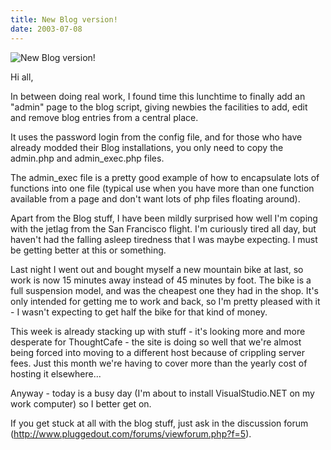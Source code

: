 ```yaml
---
title: New Blog version!
date: 2003-07-08
---
```


![New Blog version!](https://source.unsplash.com/vP3pnOoCiYE/1600x900)

Hi all,

In between doing real work, I found time this lunchtime to finally add an "admin" page to the blog script, giving newbies the facilities to add, edit and remove blog entries from a central place.

It uses the password login from the config file, and for those who have already modded their Blog installations, you only need to copy the admin.php and admin_exec.php files.

The admin_exec file is a pretty good example of how to encapsulate lots of functions into one file (typical use when you have more than one function available from a page and don't want lots of php files floating around).

Apart from the Blog stuff, I have been mildly surprised how well I'm coping with the jetlag from the San Francisco flight. I'm curiously tired all day, but haven't had the falling asleep tiredness that I was maybe expecting. I must be getting better at this or something.

Last night I went out and bought myself a new mountain bike at last, so work is now 15 minutes away instead of 45 minutes by foot. The bike is a full suspension model, and was the cheapest one they had in the shop. It's only intended for getting me to work and back, so I'm pretty pleased with it - I wasn't expecting to get half the bike for that kind of money.

This week is already stacking up with stuff - it's looking more and more desperate for ThoughtCafe - the site is doing so well that we're almost being forced into moving to a different host because of crippling server fees. Just this month we're having to cover more than the yearly cost of hosting it elsewhere...

Anyway - today is a busy day (I'm about to install VisualStudio.NET on my work computer) so I better get on.

If you get stuck at all with the blog stuff, just ask in the discussion forum (http://www.pluggedout.com/forums/viewforum.php?f=5).